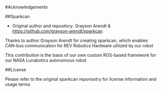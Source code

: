 #Acknowledgements

##Sparkcan
- Original author and repository: Grayson Arendt & https://github.com/grayson-arendt/sparkcan


Thanks to author Grayson Arendt for creating sparkcan, which enables CAN-bus communication for REV Robotics Hardware utilized by our robot

This contribution is the basis of our own custom ROS-based framework for our NASA Lunabotics autonomous robot 


##License

Please refer to the original sparkcan reporisotry for license information and usage terms 